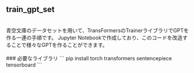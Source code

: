 ## train_gpt_set
<br>
青空文庫のデータセットを用いて、TransFormersのTrainerライブラリでGPTを作る一連の手順です。
Jupyter Notebookで作成しており、このコードを改造することで様々なGPTを作ることができます。<br>
<br>
### 必要なライブラリ
```
pip install torch transformers sentencepiece tensorboard
```
